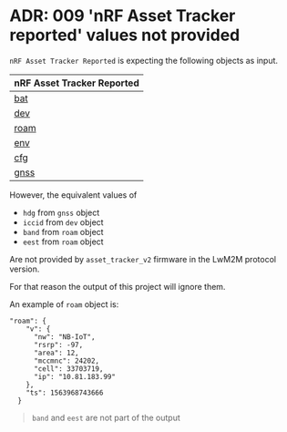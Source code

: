 # ADR: 009 'nRF Asset Tracker reported' values not provided

`nRF Asset Tracker Reported` is expecting the following objects as input.

| nRF Asset Tracker Reported                |
| ----------------------------------------- |
| [bat](.../documents/documents/battery.md) |
| [dev](../documents/device.md)             |
| [roam](../documents/roaming.md)           |
| [env](../documents/environment.md)        |
| [cfg](../documents/config.md)             |
| [gnss](../documents/gnss.md)              |

However, the equivalent values of

- `hdg` from `gnss` object
- `iccid` from `dev` object
- `band` from `roam` object
- `eest` from `roam` object

Are not provided by `asset_tracker_v2` firmware in the LwM2M protocol version.

For that reason the output of this project will ignore them.

An example of `roam` object is:

```
"roam": {
    "v": {
      "nw": "NB-IoT",
      "rsrp": -97,
      "area": 12,
      "mccmnc": 24202,
      "cell": 33703719,
      "ip": "10.81.183.99"
    },
    "ts": 1563968743666
  }
```

> `band` and `eest` are not part of the output
